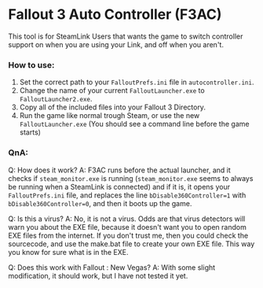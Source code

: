 # Fallout 3 Auto Controller (F3AC)

This tool is for SteamLink Users that wants the game to switch controller support on when you are using your Link, and off when you aren't.

### How to use:

1. Set the correct path to your `FalloutPrefs.ini` file in `autocontroller.ini`.
2. Change the name of your current `FalloutLauncher.exe` to `FalloutLauncher2.exe`.
3. Copy all of the included files into your Fallout 3 Directory.
4. Run the game like normal trough Steam, or use the new `FalloutLauncher.exe` (You should see a command line before the game starts)

### QnA:

Q: How does it work?
A: F3AC runs before the actual launcher, and it checks if `steam_monitor.exe` is running (`steam_monitor.exe` seems to always be running when a SteamLink is connected) and if it is, it opens your `FalloutPrefs.ini` file, and replaces the line `bDisable360Controller=1` with `bDisable360Controller=0`, and then it boots up the game.

Q: Is this a virus?
A: No, it is not a virus. Odds are that virus detectors will warn you about the EXE file, because it doesn't want you to open random EXE files from the internet. If you don't trust me, then you could check the sourcecode, and use the make.bat file to create your own EXE file. This way you know for sure what is in the EXE.

Q: Does this work with Fallout : New Vegas?
A: With some slight modification, it should work, but I have not tested it yet.